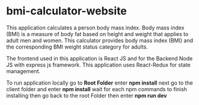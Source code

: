 # bmi-calculator-website
This application calculates a person body mass index. Body mass index (BMI) is a measure of body fat based on height and weight that applies to adult men and women. This calculator provides body mass index (BMI) and the corresponding BMI weight status category for adults.

The frontend used in this application is React JS and for the Backend Node JS with express js framework.
This application uses React-Redux for state management.

To run application locally go to 
**Root Folder**
enter
**npm install**
next go to the client folder
and enter
**npm install**
wait for each npm commands to finish installing 
then go back to the root Folder
then enter
**npm run dev**
